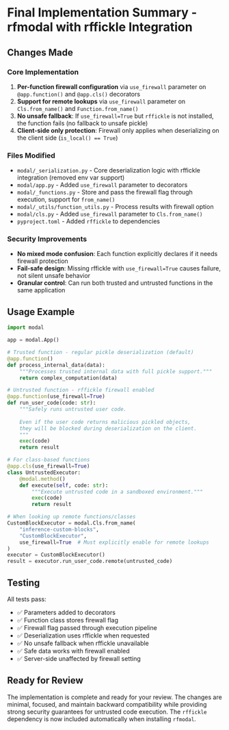 # Final Implementation Summary - rfmodal with rffickle Integration

## Changes Made

### Core Implementation
1. **Per-function firewall configuration** via `use_firewall` parameter on `@app.function()` and `@app.cls()` decorators
2. **Support for remote lookups** via `use_firewall` parameter on `Cls.from_name()` and `Function.from_name()`
3. **No unsafe fallback**: If `use_firewall=True` but `rffickle` is not installed, the function fails (no fallback to unsafe pickle)
4. **Client-side only protection**: Firewall only applies when deserializing on the client side (`is_local() == True`)

### Files Modified
- `modal/_serialization.py` - Core deserialization logic with rffickle integration (removed env var support)
- `modal/app.py` - Added `use_firewall` parameter to decorators  
- `modal/_functions.py` - Store and pass the firewall flag through execution, support for `from_name()`
- `modal/_utils/function_utils.py` - Process results with firewall option
- `modal/cls.py` - Added `use_firewall` parameter to `Cls.from_name()`
- `pyproject.toml` - Added `rffickle` to dependencies

### Security Improvements
- **No mixed mode confusion**: Each function explicitly declares if it needs firewall protection
- **Fail-safe design**: Missing rffickle with `use_firewall=True` causes failure, not silent unsafe behavior
- **Granular control**: Can run both trusted and untrusted functions in the same application

## Usage Example

```python
import modal

app = modal.App()

# Trusted function - regular pickle deserialization (default)
@app.function()
def process_internal_data(data):
    """Processes trusted internal data with full pickle support."""
    return complex_computation(data)

# Untrusted function - rffickle firewall enabled
@app.function(use_firewall=True)
def run_user_code(code: str):
    """Safely runs untrusted user code.
    
    Even if the user code returns malicious pickled objects,
    they will be blocked during deserialization on the client.
    """
    exec(code)
    return result

# For class-based functions
@app.cls(use_firewall=True)
class UntrustedExecutor:
    @modal.method()
    def execute(self, code: str):
        """Execute untrusted code in a sandboxed environment."""
        exec(code)
        return result

# When looking up remote functions/classes
CustomBlockExecutor = modal.Cls.from_name(
    "inference-custom-blocks",
    "CustomBlockExecutor",
    use_firewall=True  # Must explicitly enable for remote lookups
)
executor = CustomBlockExecutor()
result = executor.run_user_code.remote(untrusted_code)
```

## Testing
All tests pass:
- ✅ Parameters added to decorators
- ✅ Function class stores firewall flag
- ✅ Firewall flag passed through execution pipeline
- ✅ Deserialization uses rffickle when requested
- ✅ No unsafe fallback when rffickle unavailable
- ✅ Safe data works with firewall enabled
- ✅ Server-side unaffected by firewall setting

## Ready for Review
The implementation is complete and ready for your review. The changes are minimal, focused, and maintain backward compatibility while providing strong security guarantees for untrusted code execution. The `rffickle` dependency is now included automatically when installing `rfmodal`.
